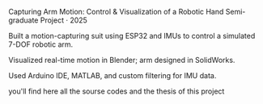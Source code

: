 Capturing Arm Motion: Control & Visualization of a Robotic Hand
Semi-graduate Project · 2025

Built a motion-capturing suit using ESP32 and IMUs to control a simulated 7-DOF robotic arm.

Visualized real-time motion in Blender; arm designed in SolidWorks.

Used Arduino IDE, MATLAB, and custom filtering for IMU data.

you'll find here all the sourse codes and the thesis of this project
